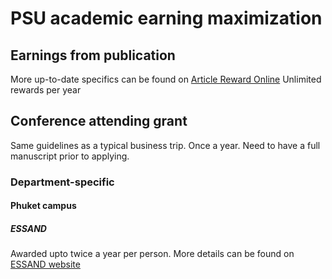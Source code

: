# PSU academic earning maximization

## Earnings from publication
More up-to-date specifics can be found on [Article Reward Online](http://www.aro.psu.ac.th)
Unlimited rewards per year

## Conference attending grant
Same guidelines as a typical business trip. Once a year. Need to have a full manuscript prior to applying.

### Department-specific

#### Phuket campus

##### ESSAND
Awarded upto twice a year per person. More details can be found on [ESSAND website](http://www.essand.psu.ac.th/wp-content/uploads/2018/03/%E0%B8%AB%E0%B8%A5%E0%B8%B1%E0%B8%81%E0%B9%80%E0%B8%81%E0%B8%93%E0%B8%91%E0%B9%8C-%E0%B9%81%E0%B8%A5%E0%B8%B0%E0%B8%81%E0%B8%B2%E0%B8%A3%E0%B8%88%E0%B9%88%E0%B8%B2%E0%B8%A2%E0%B9%80%E0%B8%87%E0%B8%B4%E0%B8%99%E0%B8%AA%E0%B8%A1%E0%B8%99%E0%B8%B2%E0%B8%84%E0%B8%B8%E0%B8%93%E0%B9%83%E0%B8%99%E0%B8%81%E0%B8%B2%E0%B8%A3%E0%B8%95%E0%B8%B5%E0%B8%9E%E0%B8%B4%E0%B8%A1%E0%B8%9E%E0%B9%8C-edited.pdf)
